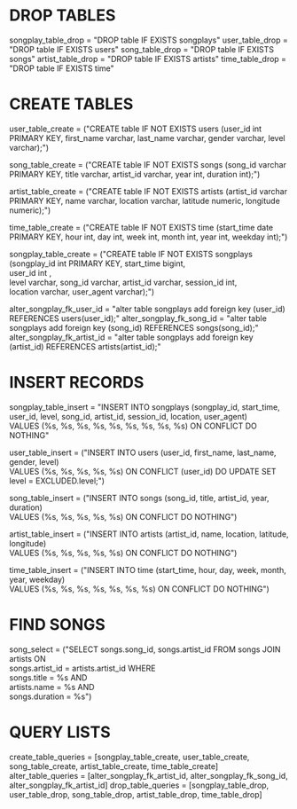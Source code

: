 # DROP TABLES

songplay_table_drop = "DROP table IF EXISTS songplays"
user_table_drop = "DROP table IF EXISTS users"
song_table_drop = "DROP table IF EXISTS songs"
artist_table_drop = "DROP table IF EXISTS artists"
time_table_drop = "DROP table IF EXISTS time"

# CREATE TABLES

user_table_create = ("CREATE table IF NOT EXISTS users (user_id int PRIMARY KEY, first_name varchar, last_name varchar, gender varchar, level varchar);")

song_table_create = ("CREATE table IF NOT EXISTS songs (song_id varchar PRIMARY KEY, title varchar, artist_id varchar, year int, duration int);")

artist_table_create = ("CREATE table IF NOT EXISTS artists (artist_id varchar PRIMARY KEY, name varchar, location varchar, latitude numeric, longitude numeric);")

time_table_create = ("CREATE table IF NOT EXISTS time (start_time date PRIMARY KEY, hour int, day int, week int, month int, year int, weekday int);")


songplay_table_create = ("CREATE table IF NOT EXISTS songplays (songplay_id int PRIMARY KEY, start_time bigint, \
                                                                user_id int , \
                                                                level varchar, song_id varchar, artist_id varchar, session_id int, \
                                                                location varchar, user_agent varchar);")

alter_songplay_fk_user_id = "alter table songplays add foreign key (user_id) REFERENCES users(user_id);"
alter_songplay_fk_song_id = "alter table songplays add foreign key (song_id) REFERENCES songs(song_id);"
alter_songplay_fk_artist_id = "alter table songplays add foreign key (artist_id) REFERENCES artists(artist_id);"

# INSERT RECORDS

songplay_table_insert = "INSERT INTO songplays (songplay_id, start_time, user_id, level, song_id, artist_id, session_id, location, user_agent)\
                            VALUES (%s, %s, %s, %s, %s, %s, %s, %s, %s) ON CONFLICT DO NOTHING"

user_table_insert = ("INSERT INTO users (user_id, first_name, last_name, gender, level)\
                        VALUES (%s, %s, %s, %s, %s) ON CONFLICT (user_id) DO UPDATE SET level = EXCLUDED.level;")

song_table_insert = ("INSERT INTO songs (song_id, title, artist_id, year, duration)\
                          VALUES (%s, %s, %s, %s, %s) ON CONFLICT DO NOTHING")

artist_table_insert = ("INSERT INTO artists (artist_id, name, location, latitude, longitude)\
                          VALUES (%s, %s, %s, %s, %s) ON CONFLICT DO NOTHING")


time_table_insert = ("INSERT INTO time (start_time, hour, day, week, month, year, weekday)\
                          VALUES (%s, %s, %s, %s, %s, %s, %s) ON CONFLICT DO NOTHING")

# FIND SONGS

song_select = ("SELECT songs.song_id, songs.artist_id FROM songs JOIN artists ON\
                    songs.artist_id = artists.artist_id WHERE\
                    songs.title = %s AND\
                    artists.name = %s AND\
                    songs.duration = %s")

# QUERY LISTS

create_table_queries = [songplay_table_create, user_table_create, song_table_create, artist_table_create, time_table_create]
alter_table_queries = [alter_songplay_fk_artist_id, alter_songplay_fk_song_id, alter_songplay_fk_artist_id]
drop_table_queries = [songplay_table_drop, user_table_drop, song_table_drop, artist_table_drop, time_table_drop]